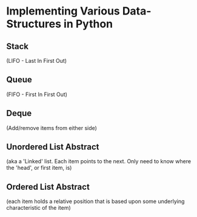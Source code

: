 # Implementing Various Data-Structures in Python

## Stack
(LIFO - Last In First Out)

## Queue
(FIFO - First In First Out)

## Deque
(Add/remove items from either side)

## Unordered List Abstract
(aka a 'Linked' list. Each item points to the next. Only need to know where the 'head', or first item, is)

## Ordered List Abstract
(each item holds a relative position that is based upon some underlying characteristic of the item)
